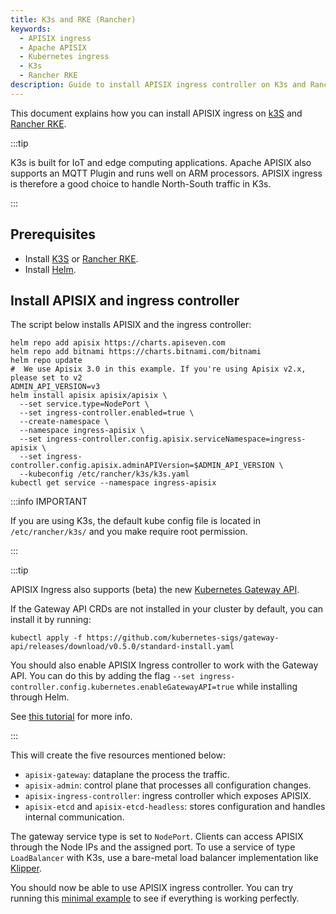 ```yaml
---
title: K3s and RKE (Rancher)
keywords:
  - APISIX ingress
  - Apache APISIX
  - Kubernetes ingress
  - K3s
  - Rancher RKE
description: Guide to install APISIX ingress controller on K3s and Rancher Kubernetes Engine(RKE).
---
```

<!--
#
# Licensed to the Apache Software Foundation (ASF) under one or more
# contributor license agreements.  See the NOTICE file distributed with
# this work for additional information regarding copyright ownership.
# The ASF licenses this file to You under the Apache License, Version 2.0
# (the "License"); you may not use this file except in compliance with
# the License.  You may obtain a copy of the License at
#
#     http://www.apache.org/licenses/LICENSE-2.0
#
# Unless required by applicable law or agreed to in writing, software
# distributed under the License is distributed on an "AS IS" BASIS,
# WITHOUT WARRANTIES OR CONDITIONS OF ANY KIND, either express or implied.
# See the License for the specific language governing permissions and
# limitations under the License.
#
-->

This document explains how you can install APISIX ingress on [k3S](https://k3s.io/) and [Rancher RKE](https://rancher.com/products/rke/).

:::tip

K3s is built for IoT and edge computing applications. Apache APISIX also supports an MQTT Plugin and runs well on ARM processors. APISIX ingress is therefore a good choice to handle North-South traffic in K3s.

:::

## Prerequisites

* Install [K3S](https://rancher.com/docs/k3s/latest/en/installation/) or [Rancher RKE](https://rancher.com/docs/rke/latest/en/installation/).
* Install [Helm](https://helm.sh/).

## Install APISIX and ingress controller

The script below installs APISIX and the ingress controller:

```shell
helm repo add apisix https://charts.apiseven.com
helm repo add bitnami https://charts.bitnami.com/bitnami
helm repo update
#  We use Apisix 3.0 in this example. If you're using Apisix v2.x, please set to v2
ADMIN_API_VERSION=v3
helm install apisix apisix/apisix \
  --set service.type=NodePort \
  --set ingress-controller.enabled=true \
  --create-namespace \
  --namespace ingress-apisix \
  --set ingress-controller.config.apisix.serviceNamespace=ingress-apisix \
  --set ingress-controller.config.apisix.adminAPIVersion=$ADMIN_API_VERSION \
  --kubeconfig /etc/rancher/k3s/k3s.yaml
kubectl get service --namespace ingress-apisix
```

:::info IMPORTANT

If you are using K3s, the default kube config file is located in `/etc/rancher/k3s/` and you make require root permission.

:::

:::tip

APISIX Ingress also supports (beta) the new [Kubernetes Gateway API](https://gateway-api.sigs.k8s.io/).

If the Gateway API CRDs are not installed in your cluster by default, you can install it by running:

```shell
kubectl apply -f https://github.com/kubernetes-sigs/gateway-api/releases/download/v0.5.0/standard-install.yaml
```

You should also enable APISIX Ingress controller to work with the Gateway API. You can do this by adding the flag `--set ingress-controller.config.kubernetes.enableGatewayAPI=true` while installing through Helm.

See [this tutorial](https://apisix.apache.org/docs/ingress-controller/tutorials/configure-ingress-with-gateway-api) for more info.

:::

This will create the five resources mentioned below:

* `apisix-gateway`: dataplane the process the traffic.
* `apisix-admin`: control plane that processes all configuration changes.
* `apisix-ingress-controller`: ingress controller which exposes APISIX.
* `apisix-etcd` and `apisix-etcd-headless`: stores configuration and handles internal communication.

The gateway service type is set to `NodePort`. Clients can access APISIX through the Node IPs and the assigned port. To use a service of type `LoadBalancer` with K3s, use a bare-metal load balancer implementation like [Klipper](https://github.com/k3s-io/klipper-lb).

You should now be able to use APISIX ingress controller. You can try running this [minimal example](../tutorials/proxy-the-httpbin-service.md) to see if everything is working perfectly.
